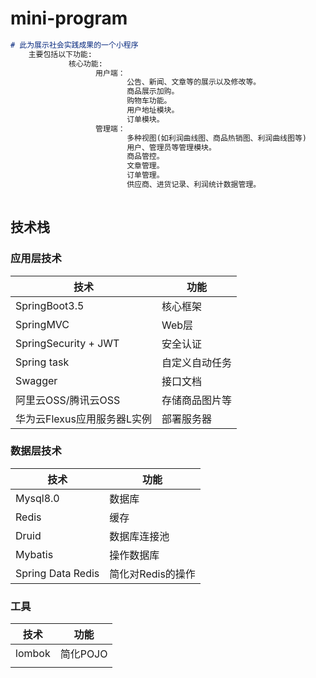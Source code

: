 # mini-program


```markdown
# 此为展示社会实践成果的一个小程序
 	主要包括以下功能:
             核心功能:
                   用户端：
                          公告、新闻、文章等的展示以及修改等。
                          商品展示加购。
                          购物车功能。
                          用户地址模块。
                          订单模块。
                   管理端：
                          多种视图(如利润曲线图、商品热销图、利润曲线图等)
                          用户、管理员等管理模块。
                          商品管控。
                          文章管理。
                          订单管理。
                          供应商、进货记录、利润统计数据管理。
                          
```



## 技术栈

### 应用层技术

| 技术                        | 功能           |
| --------------------------- | -------------- |
| SpringBoot3.5               | 核心框架       |
| SpringMVC                   | Web层          |
| SpringSecurity + JWT        | 安全认证       |
| Spring task| 自定义自动任务|
| Swagger                     | 接口文档       |
| 阿里云OSS/腾讯云OSS         | 存储商品图片等 |
| 华为云Flexus应用服务器L实例 | 部署服务器     |


### 数据层技术

| 技术              | 功能              |
| ----------------- | ----------------- |
| Mysql8.0          | 数据库            |
| Redis             | 缓存              |
| Druid             | 数据库连接池      |
| Mybatis           | 操作数据库        |
| Spring Data Redis | 简化对Redis的操作 |

### 工具

| 技术   | 功能     |
| ------ | -------- |
| lombok | 简化POJO |
|        |          |

